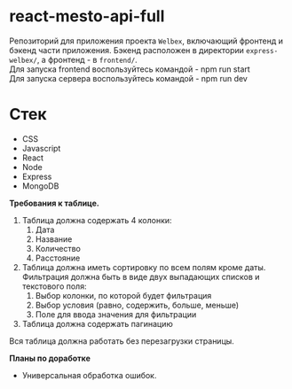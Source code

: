 # react-mesto-api-full
Репозиторий для приложения проекта `Welbex`, включающий фронтенд и бэкенд части приложения. Бэкенд расположен в директории `express-welbex/`, а фронтенд - в `frontend/`.  
Для запуска frontend воспользуйтесь командой - npm run start  
Для запуска сервера воспользуйтесь командой - npm run dev  


# Стек
- CSS
- Javascript
- React
- Node
- Express
- MongoDB

**Требования к таблице.**

1. Таблица должна содержать 4 колонки:
    1. Дата
    2. Название
    3. Количество
    4. Расстояние
2. Таблица должна иметь сортировку по всем полям кроме даты. Фильтрация должна быть в виде двух выпадающих списков и текстового поля:
    1. Выбор колонки, по которой будет фильтрация
    2. Выбор условия (равно, содержить, больше, меньше)
    3. Поле для ввода значения для фильтрации
3. Таблица должна содержать пагинацию

Вся таблица должна работать без перезагрузки страницы.

**Планы по доработке**
- Универсальная обработка ошибок.

